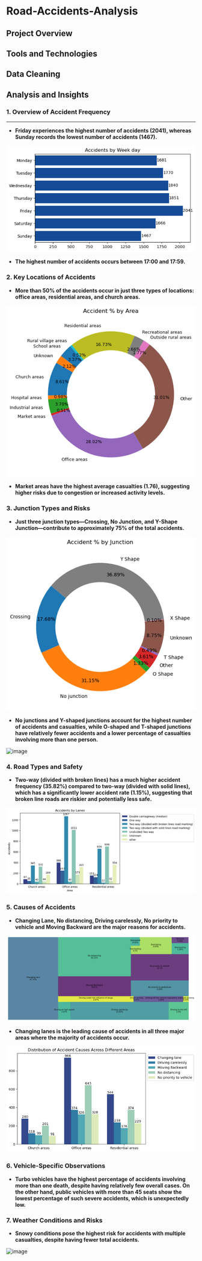 # Road-Accidents-Analysis

## Project Overview

## Tools and Technologies

## Data Cleaning



## Analysis and Insights

### 1. Overview of Accident Frequency
***
- __Friday experiences the highest number of accidents (2041), whereas Sunday records the lowest number of accidents (1467).__


![Description of the image](acc_weekday.png)

- __The highest number of accidents occurs between 17:00 and 17:59.__

### 2. Key Locations of Accidents

- __More than 50% of the accidents occur in just three types of locations: office areas, residential areas, and church areas.__

![Description of the image](acc_areas.png)

- __Market areas have the highest average casualties (1.76), suggesting higher risks due to congestion or increased activity levels.__


### 3. Junction Types and Risks

- __Just three junction types—Crossing, No Junction, and Y-Shape Junction—contribute to approximately 75% of the total accidents.__

![Description of the image](acc_junction.png)

- __No junctions and Y-shaped junctions account for the highest number of accidents and casualties, while O-shaped and T-shaped junctions have relatively fewer accidents and a lower percentage of casualties involving more than one person.__

![image](https://github.com/user-attachments/assets/101747d4-c7ca-43f2-a80f-8f652f1de5cd)


### 4. Road Types and Safety

- __Two-way (divided with broken lines) has a much higher accident frequency (35.82%) compared to two-way (divided with solid lines), which has a significantly lower accident rate (1.15%), suggesting that broken line roads are riskier and potentially less safe.__

![Description of the image](acc_lanes.png)

### 5. Causes of Accidents

- __Changing Lane, No distancing, Driving carelessly, No priority to vehicle and Moving Backward are the major reasons for accidents.__

![Description of the image](acc_cause.png)

- __Changing lanes is the leading cause of accidents in all three major areas where the majority of accidents occur.__

![Description of the image](dis_areas.png)



### 6. Vehicle-Specific Observations

- __Turbo vehicles have the highest percentage of accidents involving more than one death, despite having relatively few overall cases. On the other hand, public vehicles with more than 45 seats show the lowest percentage of such severe accidents, which is unexpectedly low.__
  

### 7. Weather Conditions and Risks

- __Snowy conditions pose the highest risk for accidents with multiple casualties, despite having fewer total accidents.__

![image](https://github.com/user-attachments/assets/70babdc5-21b7-4cfc-b3de-1be0ff016e2f)

